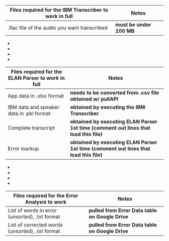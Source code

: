 Files required for the IBM Transcriber to work in full| Notes
---------------------------------------------------|--------------------------------------------------------
.flac file of the audio you want transcribed | **must be under 100 MB**
*
*
*
*
Files required for the ELAN Parser to work in full| Notes
---------------------------------------------------|--------------------------------------------------------
App data in .xlsx format                  | **needs to be converted from .csv file obtained w/ pullAPI**
IBM data and speaker data in .pkl format  | **obtained by executing the IBM Transcriber**
Complete transcript                   | **obtained by executing ELAN Parser 1st time (comment out lines that load this file)**
Error markup                          | **obtained by executing ELAN Parser 1st time (comment out lines that load this file)**
*
*
*
*
Files required for the Error Analysis to work| Notes
---------------------------------------------------|--------------------------------------------------------
List of words in error (unsorted), .txt format                 | **pulled from Error Data table on Google Drive**
List of corrected words (unsorted), .txt format                 | **pulled from Error Data table on Google Drive**
